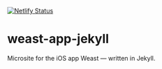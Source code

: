 [![Netlify Status](https://api.netlify.com/api/v1/badges/c6178547-04b2-41f9-b891-f2e65b0cd7f8/deploy-status)](https://app.netlify.com/sites/serene-dubinsky-fd2b56/deploys)

# weast-app-jekyll
Microsite for the iOS app Weast — written in Jekyll.

